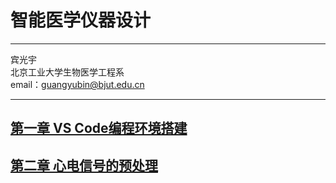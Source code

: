 # 智能医学仪器设计
***
宾光宇   
北京工业大学生物医学工程系   
email：guangyubin@bjut.edu.cn    
***
## [第一章  VS Code编程环境搭建](charp01.html)
## [第二章  心电信号的预处理](charp02.html)
